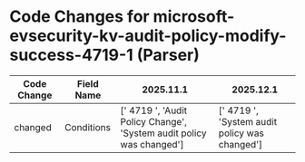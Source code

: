 # Code Changes for microsoft-evsecurity-kv-audit-policy-modify-success-4719-1 (Parser)

| Code Change | Field Name | 2025.11.1 | 2025.12.1 |
|-------------|------------|-----------|------------|
| changed | Conditions | ['     4719    ', 'Audit Policy Change', 'System audit policy was changed'] | ['     4719    ', 'System audit policy was changed'] |